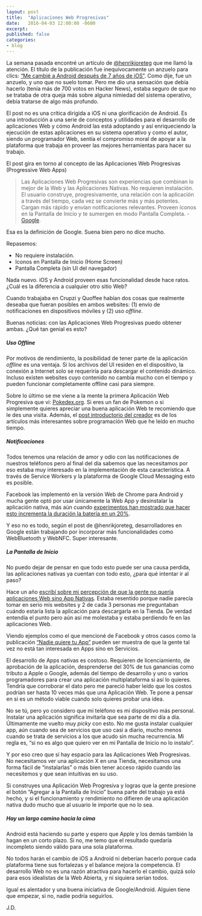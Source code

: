 ```yaml
---
layout: post
title:  "Aplicaciones Web Progresivas"
date:   2016-04-03 12:00:00 -0600
excerpt: 
published: false
categories:
- blog
---
```


La semana pasada encontré un artículo de [@henrikjoreteg](https://twitter.com/henrikjoreteg) que me llamó la atención. El título de la publicación fue inequívocamente un anzuelo para clics: [“Me cambié a Android después de 7 años de iOS”][lnk-joreteg]. Como dije, fue un anzuelo, y uno que no suelo tomar. Pero me dio una sensación que debía hacerlo (tenía más de 700 votos en Hacker News), estaba seguro de que no se trataba de otra queja más sobre alguna nimiedad del sistema operativo, debía tratarse de algo más profundo. 

El post no es una crítica dirigida a iOS ni una glorificación de Android. Es una introducción a una serie de conceptos y utilidades para el desarrollo de aplicaciones Web y cómo Android las está adoptando y así enriqueciendo la ejecución de estas aplicaciones en su sistema operativo y como el autor, siendo un programador Web, sentía el compromiso moral de apoyar a la plataforma que trabaja en proveer las mejores herramientas para hacer su trabajo. 

El post gira en torno al concepto de las Aplicaciones Web Progresivas (Progressive Web Apps)

> Las Aplicaciones Web Progresivas son experiencias que combinan lo mejor de la Web y las Aplicaciones Nativas. No requieren instalación. El usuario construye, progresivamente, una relación con la aplicación a través del tiempo, cada vez se convierte más y más potentes. Cargan más rápido y envían notificaciones relevantes. Proveen íconos en la Pantalla de Inicio y te sumergen en modo Pantalla Completa. - [Google][lnk-google].

Esa es la definición de Google. Suena bien pero no dice mucho. 

Repasemos: 

* No requiere instalación.
* Iconos en Pantalla de Inicio (Home Screen)
* Pantalla Completa (sin UI del navegador)

Nada nuevo. iOS y Android proveen esas funcionalidad desde hace ratos. ¿Cuál es la diferencia a cualquier otro sitio Web?

Cuando trabajaba en Crupzi y Quoffee habían dos cosas que realmente deseaba que fueran posibles en ambos websites: (1) envío de notificaciones en dispositivos móviles y (2) uso *offline*. 

Buenas noticias: con las Aplicaciones Web Progresivas puedo obtener ambas. ¿Qué tan genial es esto?

##### Uso Offline

Por motivos de rendimiento, la posibilidad de tener parte de la aplicación *offline* es una ventaja. Si los archivos del UI residen en el dispositivo, la conexión a Internet solo se requeriría para descargar el contenido dinámico. Incluso existen websites cuyo contenido no cambia mucho con el tiempo y pueden funcionar completamente offline casi para siempre.

Sobre lo último se me viene a la mente la primera Aplicación Web Progresiva que vi: [Pokedex.org](http://pokedex.org). Si eres un fan de Pokemon o si simplemente quieres apreciar una buena aplicación Web te recomiendo que le des una visita. Además, el [post introductorio del creador][lnk-pokedex] es de los artículos más interesantes sobre programación Web que he leído en mucho tiempo.


##### Notificaciones

Todos tenemos una relación de amor y odio con las notificaciones de nuestros teléfonos pero al final del día sabemos que las necesitamos por eso estaba muy interesado en la implementación de esta característica. A través de Service Workers y la plataforma de Google Cloud Messaging esto es posible.

Facebook las implementó en la versión Web de Chrome para Android y mucha gente optó por usar únicamente la Web App y desinstalar la aplicación nativa, más aún cuando [experimentos han mostrado que hacer esto incrementa la duración la batería en un 20%][lnk-facebook]. 

Y eso no es todo, según el post de @henrikjoreteg, desarrolladores en Google están trabajando por incorporar más funcionalidades como WebBluetooth y WebNFC. Super interesante.

##### La Pantalla de Inicio

No puedo dejar de pensar en que todo esto puede ser una causa perdida, las aplicaciones nativas ya cuentan con todo esto, ¿para qué intentar ir al paso?

Hace un año [escribí sobre mi percepción de que la gente no quería aplicaciones Web sino App Nativas][lnk-jdzarate]. Estaba resentido porque nadie parecía tomar en serio mis websites y 2 de cada 3 personas me preguntaban cuándo estaría lista la aplicación para descargarla en la Tienda. De verdad entendía el punto pero aún así me molestaba y estaba perdiendo fe en las aplicaciones Web.

Viendo ejemplos como el que mencioné de Facebook y otros casos como la publicación [“Nadie quiere tu App”][lnk-nobody] pueden ser muestra de que la gente tal vez no está tan interesada en Apps sino en Servicios.

El desarrollo de Apps nativas es costoso. Requieren de licenciamiento, de aprobación de la aplicación, desprenderse del 30% de tus ganancias como tributo a Apple o Google, además del tiempo de desarrollo y uno o varios programadores para crear una aplicación multiplataforma si así lo quieres. Tendría que corroborar el dato pero me pareció haber leído que los costos podrían ser hasta 10 veces más que una Aplicación Web. Te pone a pensar en si es un método viable cuando solo quieres probar una idea.

No se tú, pero yo considero que mi teléfono es mi dispositivo más personal. Instalar una aplicación significa invitarla que sea parte de mi día a día. Últimamente me vuelto muy *picky* con esto. No me gusta instalar cualquier app, aún cuando sea de servicios que uso casi a diario, mucho menos cuando se trata de servicios a los que acudo sin mucha recurrencia. Mi regla es, “si no es algo que quiero ver en mi Pantalla de Inicio no lo instalo”.

Y por eso creo que sí hay espacio para las Aplicaciones Web Progresivas. No necesitamos ver una aplicación X en una Tienda, necesitamos una forma fácil de “instalarlas” o más bien tener acceso rápido cuando las necesitemos y que sean intuitivas en su uso.

Si construyes una Aplicación Web Progresiva y logras que la gente presione el botón “Agregar a la Pantalla de Inicio” buena parte del trabajo ya está hecho, y si el funcionamiento y rendimiento no difieren de una aplicación nativa dudo mucho que al usuario le importe que no lo sea.

##### Hay un largo camino hacia la cima

Android está haciendo su parte y espero que Apple y los demás también la hagan en un corto plazo. Si no, me temo que el resultado quedaría incompleto siendo válido para una sola plataforma.

No todos harán el cambio de iOS a Android ni deberían hacerlo porque cada plataforma tiene sus fortalezas y el balance mejora la competencia. El desarrollo Web no es una razón atractiva para hacerlo el cambio, quizá solo para esos idealistas de la Web Abierta, y ni siquiera serían todos.

Igual es alentador y una buena iniciativa de Google/Android. Alguien tiene que empezar, si no, nadie podría seguirlos.

J.D.

[lnk-joreteg]:https://joreteg.com/blog/why-i-switched-to-android#so-why-android-isnt-it-just-more-of-the-same
[lnk-jdzarate]: http://www.jdzarate.com/blog/2015/01/29/mi-hipocresia-it-webapps.html
[lnk-google]: https://developers.google.com/web/progressive-web-apps?hl=en
[lnk-pokedex]: http://www.pocketjavascript.com/blog/2015/11/23/introducing-pokedex-org
[lnk-facebook]:http://www.theguardian.com/technology/2016/feb/01/uninstalling-facebook-app-saves-up-to-20-of-android-battery-life
[lnk-nobody]: https://medium.com/swlh/nobody-wants-your-app-6af1f7f69cb7#.r5n2npibw